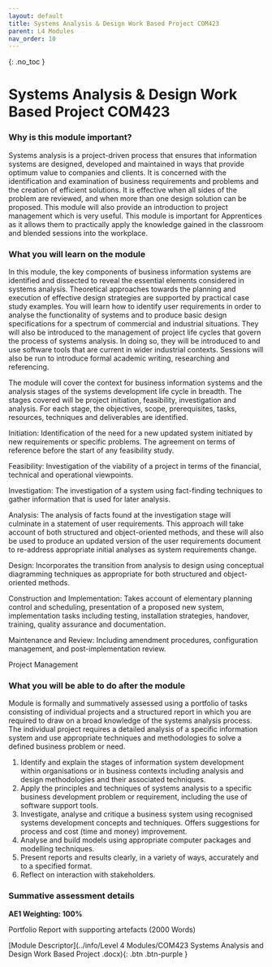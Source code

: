 ```yaml
---
layout: default
title: Systems Analysis & Design Work Based Project COM423
parent: L4 Modules
nav_order: 10
---
```


{: .no_toc }


# Systems Analysis & Design Work Based Project COM423


### Why is this module important?

Systems analysis is a project-driven process that ensures that information systems are designed, developed and maintained in ways that provide optimum value to companies and clients.  It is concerned with the identification and examination of business requirements and problems and the creation of efficient solutions. It is effective when all sides of the problem are reviewed, and when more than one design solution can be proposed. This module will also provide an introduction to project management which is very useful. This module is important for Apprentices as it allows them to practically apply the knowledge gained in the classroom and blended sessions into the workplace.



### What you will learn on the module

In this module, the key components of business information systems are identified and dissected to reveal the essential elements considered in systems analysis. Theoretical approaches towards the planning and execution of effective design strategies are supported by practical case study examples. You will learn how to identify user requirements in order to analyse the functionality of systems and to produce basic design specifications for a spectrum of commercial and industrial situations. They will also be introduced to the management of project life cycles that govern the process of systems analysis.  In doing so, they will be introduced to and use software tools that are current in wider industrial contexts. Sessions will also be run to introduce formal academic writing, researching and referencing.

The module will cover the context for business information systems and the analysis stages of the systems development life cycle in breadth. The stages covered will be project initiation, feasibility, investigation and analysis. For each stage, the objectives, scope, prerequisites, tasks, resources, techniques and deliverables are identified.

Initiation: Identification of the need for a new updated system initiated by new requirements or specific problems. The agreement on terms of reference before the start of any feasibility study.

Feasibility: Investigation of the viability of a project in terms of the financial, technical and operational viewpoints.

Investigation: The investigation of a system using fact-finding techniques to gather information that is used for later analysis.

Analysis: The analysis of facts found at the investigation stage will culminate in a statement of user requirements. This approach will take account of both structured and object-oriented methods, and these will also be used to produce an updated version of the user requirements document to re-address appropriate initial analyses as system requirements change. 

Design: Incorporates the transition from analysis to design using conceptual diagramming techniques as appropriate for both structured and object-oriented methods.

Construction and Implementation: Takes account of elementary planning control and scheduling, presentation of a proposed new system, implementation tasks including testing, installation strategies, handover, training, quality assurance and documentation.

Maintenance and Review: Including amendment procedures, configuration management, and post-implementation review.

Project Management



### What you will be able to do after the module

Module is formally and summatively assessed using a portfolio of tasks consisting of individual projects and a structured report in which you are required to draw on a broad knowledge of the systems analysis process. The individual project requires a detailed analysis of a specific information system and use appropriate techniques and methodologies to solve a defined business problem or need.  

1.	Identify and explain the stages of information system development within organisations or in business contexts including analysis and design methodologies and their associated techniques.
2.	Apply the principles and techniques of systems analysis to a specific business development problem or requirement, including the use of software support tools.
3.	Investigate, analyse and critique a business system using recognised systems development concepts and techniques. Offers suggestions for process and cost (time and money) improvement.
4.	Analyse and build models using appropriate computer packages and modelling techniques.
5.	Present reports and results clearly, in a variety of ways, accurately and to a specified format.
6.	Reflect on interaction with stakeholders.


### Summative assessment details

**AE1 Weighting: 100%**

Portfolio Report with supporting artefacts 
(2000 Words)


[Module Descriptor](../info/Level 4 Modules/COM423 Systems Analysis and Design Work Based Project .docx){: .btn .btn-purple }

